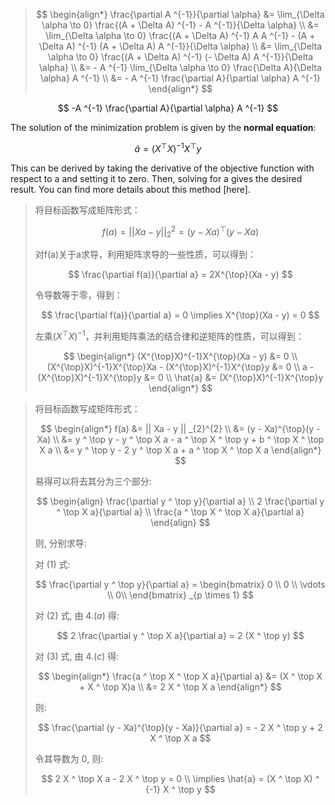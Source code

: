 > $$
> \begin{align*}
> \frac{\partial A ^{-1}}{\partial \alpha} &= \lim_{\Delta \alpha \to 0} \frac{(A + \Delta A) ^{-1} - A ^{-1}}{\Delta \alpha} \\
> &= \lim_{\Delta \alpha \to 0} \frac{(A + \Delta A) ^{-1} A A ^{-1} - (A + \Delta A) ^{-1} (A + \Delta A) A ^{-1}}{\Delta \alpha} \\
> &= \lim_{\Delta \alpha \to 0} \frac{(A + \Delta A) ^{-1} (- \Delta A) A ^{-1}}{\Delta \alpha} \\
> &= - A ^{-1} \lim_{\Delta \alpha \to 0} \frac{\Delta A}{\Delta \alpha} A ^{-1} \\
> &= - A ^{-1} \frac{\partial A}{\partial \alpha} A ^{-1}
> \end{align*}
> $$

$$
-A ^{-1} \frac{\partial A}{\partial \alpha} A ^{-1}
$$

The solution of the minimization problem is given by the **normal equation**:

$$
\hat{a} = (X^{\top}X)^{-1}X^{\top}y
$$

This can be derived by taking the derivative of the objective function with respect to a and setting it to zero. Then, solving for a gives the desired result. You can find more details about this method [here].

> 将目标函数写成矩阵形式：
> 
> $$
> f(a) = || Xa - y || _{2}^{2} = (y - Xa)^{\top}(y - Xa)
> $$
> 
> 对f(a)关于a求导，利用矩阵求导的一些性质，可以得到：
> 
> $$
> \frac{\partial f(a)}{\partial a} = 2X^{\top}(Xa - y)
> $$
> 
> 令导数等于零，得到：
> 
> $$
> \frac{\partial f(a)}{\partial a} = 0 \implies X^{\top}(Xa - y) = 0
> $$
> 
> 左乘$(X^{\top}X)^{-1}$，并利用矩阵乘法的结合律和逆矩阵的性质，可以得到：
> 
> $$
> \begin{align*}
> (X^{\top}X)^{-1}X^{\top}(Xa - y) &= 0 \\ 
> (X^{\top}X)^{-1}X^{\top}Xa - (X^{\top}X)^{-1}X^{\top}y &= 0 \\ 
> a - (X^{\top}X)^{-1}X^{\top}y &= 0 \\
> \hat{a} &= (X^{\top}X)^{-1}X^{\top}y
> \end{align*}
> $$


> 将目标函数写成矩阵形式：
> 
> $$
> \begin{align*}
> f(a) &= || Xa - y || _{2}^{2} \\
> &= (y - Xa)^{\top}(y - Xa) \\
> &= y ^ \top y - y ^ \top X a - a ^ \top X ^ \top y + b ^ \top X ^ \top X a \\
> &= y ^ \top y - 2 y ^ \top X a + a ^ \top X ^ \top X a
> \end{align*}
> $$
>
> 易得可以将去其分为三个部分: 
>
> $$
> \begin{align}
> \frac{\partial y ^ \top y}{\partial a} \\
> 2 \frac{\partial y ^ \top X a}{\partial a} \\
> \frac{a ^ \top X ^ \top X a}{\partial a}
> \end{align}
> $$
>
> 则, 分别求导: 
>
> 对 $(1)$ 式: 
>
> $$
> \frac{\partial y ^ \top y}{\partial a} = 
> \begin{bmatrix}
> 0 \\
> 0 \\
> \vdots \\
> 0\\
> \end{bmatrix} _{p \times 1}
> $$
>
> 对 $(2)$ 式, 由 $4.(a)$ 得: 
>
> $$
> 2 \frac{\partial y ^ \top X a}{\partial a} = 2 (X ^ \top y)
> $$
>
> 对 $(3)$ 式, 由 $4.(c)$ 得:
>
> $$
> \begin{align*}
> \frac{a ^ \top X ^ \top X a}{\partial a} &= (X ^ \top X + X ^ \top X)a \\
> &= 2 X ^ \top X a
> \end{align*}
> $$
>
> 则: 
>
> $$
> \frac{\partial (y - Xa)^{\top}(y - Xa)}{\partial a} = - 2 X ^ \top y + 2 X ^ \top X a
> $$
>
> 令其导数为 0, 则: 
>
> $$
> 2 X ^ \top X a - 2 X ^ \top y = 0 \\
> \implies \hat{a} = (X ^ \top X) ^ {-1} X ^ \top y
> $$